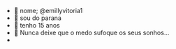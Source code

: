 - 👋 nome; @emillyvitoria1
- 👀 sou do parana 
- 🌱 tenho 15 anos 
- 💞️ Nunca deixe que o medo sufoque os seus sonhos...
- 
